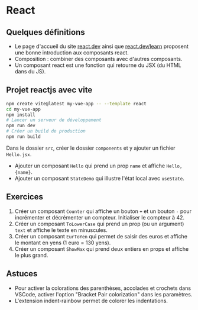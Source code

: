 # React

## Quelques définitions

- Le page d'accueil du site [react.dev](https://react.dev/) ainsi que [react.dev/learn](https://react.dev/learn) proposent une bonne introduction aux composants react.
- Composition : combiner des composants avec d'autres composants.
- Un composant react est une fonction qui retourne du JSX (du HTML dans du JS).

## Projet reactjs avec vite

```sh
npm create vite@latest my-vue-app -- --template react
cd my-vue-app
npm install
# Lancer un serveur de développement
npm run dev
# Créer un build de production
npm run build
```

Dans le dossier `src`, créer le dossier `components` et y ajouter un fichier `Hello.jsx`.

- Ajouter un composant `Hello` qui prend un prop `name` et affiche `Hello, {name}`.
- Ajouter un composant `StateDemo` qui illustre l'état local avec `useState`.

## Exercices

1. Créer un composant `Counter` qui affiche un bouton `+` et un bouton `-` pour incrémenter et décrémenter un compteur. Initialiser le compteur à 42.
1. Créer un composant `ToLowerCase` qui prend un prop (ou un argument) `text` et affiche le texte en minuscules.
1. Créer un composant `EurToYen` qui permet de saisir des euros et affiche le montant en yens (1 euro = 130 yens).
1. Créer un composant `ShowMax` qui prend deux entiers en props et affiche le plus grand.

## Astuces

- Pour activer la colorations des parenthèses, accolades et crochets dans VSCode, activer l'option "Bracket Pair colorization" dans les paramètres.
- L'extension indent-rainbow permet de colorer les indentations.
